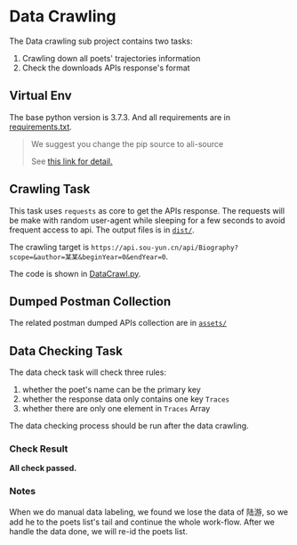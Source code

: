 # Data Crawling

The Data crawling sub project contains two tasks:
1. Crawling down all poets' trajectories information
2. Check the downloads APIs response's format

## Virtual Env

The base python version is 3.7.3. And all requirements are in [requirements.txt](./requirements.txt).

> We suggest you change the pip source to ali-source
>
> See [this link for detail.](https://blog.csdn.net/sigmarising/article/details/83009483)

## Crawling Task

This task uses `requests` as core to get the APIs response. The requests will be make with random user-agent while sleeping for a few seconds to avoid frequent access to api. The output files is in [`dist/`](./dist).

The crawling target is `https://api.sou-yun.cn/api/Biography?scope=&author=某某&beginYear=0&endYear=0`.

The code is shown in [DataCrawl.py](DataCrawl.py).

## Dumped Postman Collection

The related postman dumped APIs collection are in [`assets/`](./assets/)

## Data Checking Task

The data check task will check three rules:
1. whether the poet's name can be the primary key
2. whether the response data only contains one key `Traces`
3. whether there are only one element in `Traces` Array

The data checking process should be run after the data crawling.

### Check Result

**All check passed.**

### Notes

When we do manual data labeling, we found we lose the data of 陆游, so we add he to the poets list's tail and continue the whole work-flow.
After we handle the data done, we will re-id the poets list.
